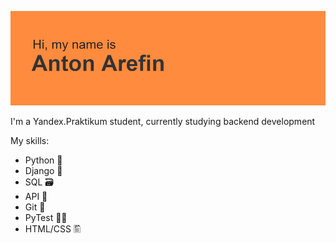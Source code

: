 ![alt text](https://github.com/R4zeel/R4zeel/blob/main/header.png?raw=true)

I'm a Yandex.Praktikum student, currently studying backend development

My skills:
- Python 🐍
- Django 🎸
- SQL 🗃️
- API 📡
- Git 🌳
- PyTest 👨‍🔬
- HTML/CSS 🖺

<!--
**R4zeel/R4zeel** is a ✨ _special_ ✨ repository because its `README.md` (this file) appears on your GitHub profile.

Here are some ideas to get you started:

- 🔭 I’m currently working on ...
- 🌱 I’m currently learning ...
- 👯 I’m looking to collaborate on ...
- 🤔 I’m looking for help with ...
- 💬 Ask me about ...
- 📫 How to reach me: ...
- 😄 Pronouns: ...
- ⚡ Fun fact: ...
-->
